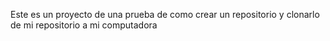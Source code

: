 Este es un proyecto de una prueba de como crear un repositorio y clonarlo de mi repositorio a mi computadora

